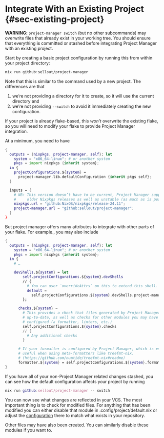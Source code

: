 # Integrate With an Existing Project {#sec-existing-project}

**WARNING**: `project-manager switch` (but no other subcommands) may overwrite files that already exist in your working tree. You should ensure that everything is committed or stashed before integrating Project Manager with an existing project.

Start by creating a basic project configuration by running this from within your project directory:

```bash
nix run github:sellout/project-manager
```

Note that this is similar to the command used by a new project. The differences are that

1. we’re not providing a directory for it to create, so it will use the current directory and
2. we’re not providing `--switch` to avoid it immediately creating the new configuration.

If your project is already flake-based, this _won’t_ overwrite the existing flake, so you will need to modify your flake to provide Project Manager integration.

At a minimum, you need to have

```nix
{
  outputs = {nixpkgs, project-manager, self}: let
    system = "x86_64-linux"; # or another system
    pkgs = import nixpkgs {inherit system};
  in {
    projectConfigurations.${system} =
      project-manager.lib.defaultConfiguration {inherit pkgs self};
  }

  inputs = {
    # NB: This version doesn’t have to be current, Project Manager supports many
    #     older Nixpkgs releases as well as unstable (as much as is possible).
    nixpkgs.url = "github:NixOS/nixpkgs/release-24.11";
    project-manager.url = "github:sellout/project-manager";
  }
}
```

But project manager offers many attributes to integrate with other parts of your flake. For example., you may also include

```nix
{
  outputs = {nixpkgs, project-manager, self}: let
    system = "x86_64-linux"; # or another system
    pkgs = import nixpkgs {inherit system};
  in {
    # …

    devShells.${system} = let
        self.projectConfigurations.${system}.devShells
        // {
          # You can user `overrideAttrs` on this to extend this shell.
          default =
            self.projectConfigurations.${system}.devShells.project-manager;
        };

      checks.${system} =
        # This provides a check that files generated by Project Manager are
        # up-to-date, as well as checks for other modules you may have
        # configured (a formatter, linters, etc.)
        self.projectConfigurations.${system}.checks
        // {
          # Any additional checks
        }

      # If your formatter is configured by Project Manager, which is especially
      # useful when using meta-formatters like treefmt-nix.
      # (https://github.com/numtide/treefmt-nix#readme)
      formatter.${system} = self.projectConfigurations.${system}.formatter;
}
```

If you have all of your non-Project Manager related changes stashed, you can see how the default configuration affects your project by running

```nix
nix run github:sellout/project-manager -- switch
```

You can now see what changes are reflected in your VCS. The most important thing is to check for modified files. For anything that has been modified you can either disable that module in .config/project/default.nix or adjust the [configuration](#ch-options) there to match what exists in your repository.

Other files may have also been created. You can similarly disable these modules if you want to.
